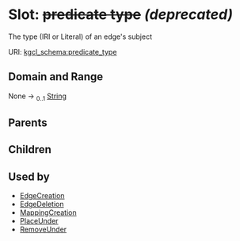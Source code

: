 
# Slot: ~~predicate type~~ _(deprecated)_


The type (IRI or Literal) of an edge's subject

URI: [kgcl_schema:predicate_type](https://w3id.org/kgcl-schema/predicate_type)


## Domain and Range

None &#8594;  <sub>0..1</sub> [String](types/String.md)

## Parents


## Children


## Used by

 * [EdgeCreation](EdgeCreation.md)
 * [EdgeDeletion](EdgeDeletion.md)
 * [MappingCreation](MappingCreation.md)
 * [PlaceUnder](PlaceUnder.md)
 * [RemoveUnder](RemoveUnder.md)

